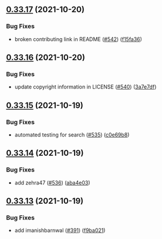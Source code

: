 ## [0.33.17](https://github.com/EddieHubCommunity/LinkFree/compare/v0.33.16...v0.33.17) (2021-10-20)


### Bug Fixes

* broken contributing link in README ([#542](https://github.com/EddieHubCommunity/LinkFree/issues/542)) ([f15fa36](https://github.com/EddieHubCommunity/LinkFree/commit/f15fa3621e347ff8f421ec8f4f8c8df0caeceb5d))



## [0.33.16](https://github.com/EddieHubCommunity/LinkFree/compare/v0.33.15...v0.33.16) (2021-10-20)


### Bug Fixes

* update copyright information in LICENSE ([#540](https://github.com/EddieHubCommunity/LinkFree/issues/540)) ([3a7e7df](https://github.com/EddieHubCommunity/LinkFree/commit/3a7e7df004af6b6488e052e2e3f2c319805c11d5))



## [0.33.15](https://github.com/EddieHubCommunity/LinkFree/compare/v0.33.14...v0.33.15) (2021-10-19)


### Bug Fixes

* automated testing for search ([#535](https://github.com/EddieHubCommunity/LinkFree/issues/535)) ([c0e69b8](https://github.com/EddieHubCommunity/LinkFree/commit/c0e69b8c7746c63bfc95323ee7d129ecd840ee73))



## [0.33.14](https://github.com/EddieHubCommunity/LinkFree/compare/v0.33.13...v0.33.14) (2021-10-19)


### Bug Fixes

* add zehra47 ([#536](https://github.com/EddieHubCommunity/LinkFree/issues/536)) ([aba4e03](https://github.com/EddieHubCommunity/LinkFree/commit/aba4e033f340b69b1c47ea045da05f80989753bb))



## [0.33.13](https://github.com/EddieHubCommunity/LinkFree/compare/v0.33.12...v0.33.13) (2021-10-19)


### Bug Fixes

* add imanishbarnwal ([#391](https://github.com/EddieHubCommunity/LinkFree/issues/391)) ([f9ba021](https://github.com/EddieHubCommunity/LinkFree/commit/f9ba0215fbf0657702f880171394539283ac9410))



